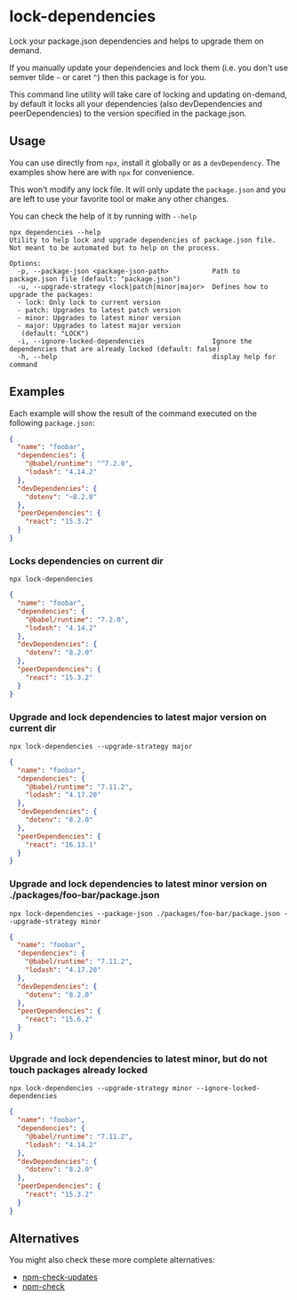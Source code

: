 # lock-dependencies
Lock your package.json dependencies and helps to upgrade them on demand.

If you manually update your dependencies and lock them (i.e. you don't use semver tilde `~` or caret `^`) then this package is for you.

This command line utility will take care of locking and updating on-demand, by default it locks all your dependencies 
(also devDependencies and peerDependencies) to the version specified in the package.json.

## Usage

You can use directly from `npx`, install it globally or as a `devDependency`. The examples show here are with `npx` for
convenience.

This won't modify any lock file. It will only update the `package.json` and you are left to use your
favorite tool or make any other changes.

You can check the help of it by running with `--help`

```
npx dependencies --help
Utility to help lock and upgrade dependencies of package.json file. Not meant to be automated but to help on the process.

Options:
  -p, --package-json <package-json-path>           Path to package.json file (default: "package.json")
  -u, --upgrade-strategy <lock|patch|minor|major>  Defines how to upgrade the packages: 
  - lock: Only lock to current version
  - patch: Upgrades to latest patch version
  - minor: Upgrades to latest minor version
  - major: Upgrades to latest major version
   (default: "LOCK")
  -i, --ignore-locked-dependencies                 Ignore the dependencies that are already locked (default: false)
  -h, --help                                       display help for command
```

## Examples

Each example will show the result of the command executed on the following `package.json`:
```package.json
{
  "name": "foobar",
  "dependencies": {
    "@babel/runtime": "^7.2.0",
    "lodash": "4.14.2"
  },
  "devDependencies": {
    "dotenv": "~8.2.0"
  },
  "peerDependencies": {
    "react": "15.3.2"
  }
}
```



### Locks dependencies on current dir

`npx lock-dependencies`

```package.json
{
  "name": "foobar",
  "dependencies": {
    "@babel/runtime": "7.2.0",
    "lodash": "4.14.2"
  },
  "devDependencies": {
    "dotenv": "8.2.0"
  },
  "peerDependencies": {
    "react": "15.3.2"
  }
}
```


### Upgrade and lock dependencies to latest major version on current dir

`npx lock-dependencies --upgrade-strategy major`

```package.json
{
  "name": "foobar",
  "dependencies": {
    "@babel/runtime": "7.11.2",
    "lodash": "4.17.20"
  },
  "devDependencies": {
    "dotenv": "8.2.0"
  },
  "peerDependencies": {
    "react": "16.13.1"
  }
}
```

### Upgrade and lock dependencies to latest minor version on ./packages/foo-bar/package.json

`npx lock-dependencies --package-json ./packages/foo-bar/package.json --upgrade-strategy minor`

```package.json
{
  "name": "foobar",
  "dependencies": {
    "@babel/runtime": "7.11.2",
    "lodash": "4.17.20"
  },
  "devDependencies": {
    "dotenv": "8.2.0"
  },
  "peerDependencies": {
    "react": "15.6.2"
  }
}
```

### Upgrade and lock dependencies to latest minor, but do not touch packages already locked

`npx lock-dependencies --upgrade-strategy minor --ignore-locked-dependencies`

```package.json
{
  "name": "foobar",
  "dependencies": {
    "@babel/runtime": "7.11.2",
    "lodash": "4.14.2"
  },
  "devDependencies": {
    "dotenv": "8.2.0"
  },
  "peerDependencies": {
    "react": "15.3.2"
  }
}
```

## Alternatives

You might also check these more complete alternatives:

- [npm-check-updates](https://www.npmjs.com/package/npm-check-updates)
- [npm-check](https://www.npmjs.com/package/npm-check) 


